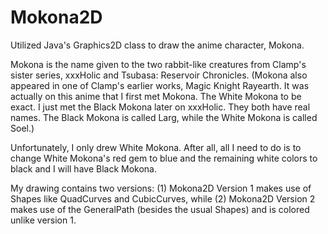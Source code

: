 # Mokona2D

Utilized Java's Graphics2D class to draw the anime character, Mokona. 

Mokona is the name given to the two rabbit-like creatures from Clamp's sister series, xxxHolic and Tsubasa: Reservoir Chronicles.
(Mokona also appeared in one of Clamp's earlier works, Magic Knight Rayearth. It was actually on this anime that I first met Mokona.
The White Mokona to be exact. I just met the Black Mokona later on xxxHolic. They both have real names.
The Black Mokona is called Larg, while the White Mokona is called Soel.)

Unfortunately, I only drew White Mokona. After all, all I need to do is to change White Mokona's red gem to blue and the remaining 
white colors to black and I will have Black Mokona.

My drawing contains two versions: (1) Mokona2D Version 1 makes use of Shapes like QuadCurves and CubicCurves, while 
(2) Mokona2D Version 2 makes use of the GeneralPath (besides the usual Shapes) and is colored unlike version 1.
